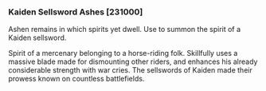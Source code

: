 ### Kaiden Sellsword Ashes [231000]

Ashen remains in which spirits yet dwell. Use to summon the spirit of a Kaiden sellsword.

Spirit of a mercenary belonging to a horse-riding folk. Skillfully uses a massive blade made for dismounting other riders, and enhances his already considerable strength with war cries. The sellswords of Kaiden made their prowess known on countless battlefields.